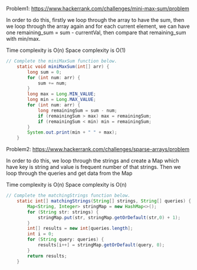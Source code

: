 Problem1: https://www.hackerrank.com/challenges/mini-max-sum/problem

In order to do this, firstly we loop through the array to have the sum, then we loop through the array again and for each current element, we can have one remaining_sum = sum - currentVal, then compare that remaining_sum with min/max.

Time complexity is O(n)
Space complexity is O(1)

```java
// Complete the miniMaxSum function below.
    static void miniMaxSum(int[] arr) {
        long sum = 0;
        for (int num: arr) {
            sum += num;
        }
        long max = Long.MIN_VALUE;
        long min = Long.MAX_VALUE;
        for (int num: arr) {
            long remainingSum = sum - num;
            if (remainingSum > max) max = remainingSum;
            if (remainingSum < min) min = remainingSum; 
        }
        System.out.print(min + " " + max);
    }
```

Problem2: https://www.hackerrank.com/challenges/sparse-arrays/problem

In order to do this, we loop through the strings and create a Map which have key is string and value is frequent number of that strings.
Then we loop through the queries and get data from the Map

Time complexity is O(n)
Space complexity is O(n)

```java
// Complete the matchingStrings function below.
    static int[] matchingStrings(String[] strings, String[] queries) {
        Map<String, Integer> stringMap = new HashMap<>();
        for (String str: strings) {
            stringMap.put(str, stringMap.getOrDefault(str,0) + 1);
        }
        int[] results = new int[queries.length];
        int i = 0;
        for (String query: queries) {
            results[i++] = stringMap.getOrDefault(query, 0);
        }    
        return results;
    }
```
